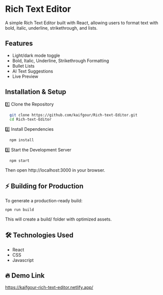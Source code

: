 
# Rich Text Editor

A simple Rich Text Editor built with React, allowing users to format text with bold, italic, underline, strikethrough, and lists.


## Features

- Light/dark mode toggle
- Bold, Italic, Underline, Strikethrough Formatting
- Bullet Lists
- AI Text Suggestions
- Live Preview


##  Installation & Setup

1️⃣ Clone the Repository

```bash
  git clone https://github.com/kaifgour/Rich-text-Editor.git
  cd Rich-text-Editor
```

2️⃣ Install Dependencies

```bash
  npm install
```

3️⃣ Start the Development Server

```bash
  npm start
```
Then open http://localhost:3000 in your browser.




## ⚡ Building for Production

To generate a production-ready build:

```bash
npm run build
```

This will create a build/ folder with optimized assets.
## 🛠️ Technologies Used

- React
- CSS
- Javascript
## 🔥 Demo Link

https://kaifgour-rich-text-editor.netlify.app/
